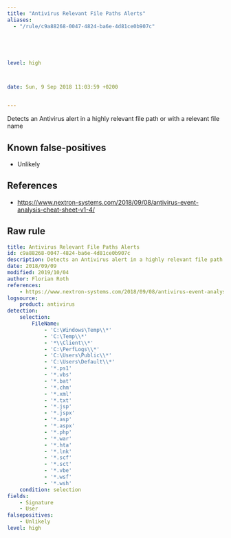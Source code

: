 ```yaml
---
title: "Antivirus Relevant File Paths Alerts"
aliases:
  - "/rule/c9a88268-0047-4824-ba6e-4d81ce0b907c"





level: high



date: Sun, 9 Sep 2018 11:03:59 +0200


---
```


Detects an Antivirus alert in a highly relevant file path or with a relevant file name

<!--more-->


## Known false-positives

* Unlikely



## References

* https://www.nextron-systems.com/2018/09/08/antivirus-event-analysis-cheat-sheet-v1-4/


## Raw rule
```yaml
title: Antivirus Relevant File Paths Alerts
id: c9a88268-0047-4824-ba6e-4d81ce0b907c
description: Detects an Antivirus alert in a highly relevant file path or with a relevant file name
date: 2018/09/09
modified: 2019/10/04
author: Florian Roth
references:
    - https://www.nextron-systems.com/2018/09/08/antivirus-event-analysis-cheat-sheet-v1-4/
logsource:
    product: antivirus
detection:
    selection:
        FileName:
            - 'C:\Windows\Temp\\*'
            - 'C:\Temp\\*'
            - '*\\Client\\*'
            - 'C:\PerfLogs\\*'
            - 'C:\Users\Public\\*'
            - 'C:\Users\Default\\*'
            - '*.ps1'
            - '*.vbs'
            - '*.bat'
            - '*.chm'
            - '*.xml'
            - '*.txt'
            - '*.jsp'
            - '*.jspx'
            - '*.asp'
            - '*.aspx'
            - '*.php'
            - '*.war'
            - '*.hta'
            - '*.lnk'
            - '*.scf'
            - '*.sct'
            - '*.vbe'
            - '*.wsf'
            - '*.wsh'
    condition: selection
fields:
    - Signature
    - User
falsepositives:
    - Unlikely
level: high

```

